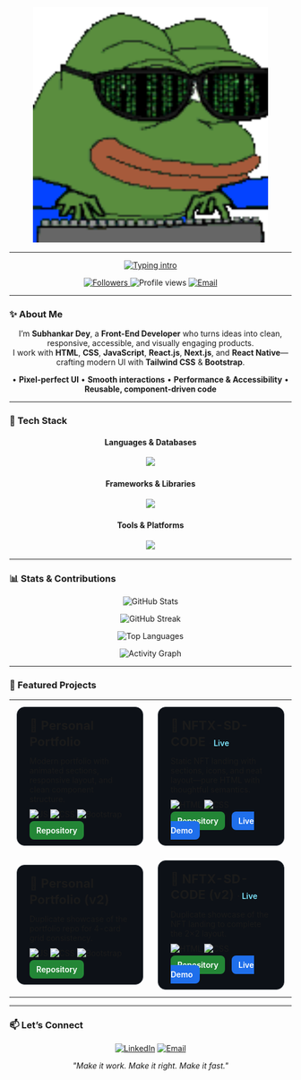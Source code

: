 <!-- Banner -->
<p align="center">
  <img src="assets/banner.gif" alt="Banner" width="420">
</p>

---

<!-- Typing intro -->
<p align="center">
  <a href="https://readme-typing-svg.demolab.com?font=Fira+Code&size=50&pause=1200&center=true&vCenter=true&width=1080&lines=Hi+,+I+am+Subhankar+Dey;Front-End+Developer;HTML+|+CSS+|+Bootstrap+|+Tailwind;JavaScript+|+React+JS;">
    <img src="https://readme-typing-svg.demolab.com?font=Fira+Code&size=50&pause=1200&center=true&vCenter=true&width=1080&lines=Hi+I+am+Subhankar+Dey;Front-End+Developer;HTML+|+CSS+|+Bootstrap+|+Tailwind;JavaScript+|+React+JS;" alt="Typing intro">
  </a>
</p>


<!-- Badges / counters -->
<p align="center">
  <a href="https://github.com/sdey1122?tab=followers">
    <img src="https://img.shields.io/github/followers/sdey1122?label=Followers&style=for-the-badge" alt="Followers">
  </a>
  <img src="https://komarev.com/ghpvc/?username=sdey1122&style=for-the-badge&color=0A66C2" alt="Profile views">
  <a href="mailto:subhankardey1122@gmail.com">
    <img src="https://img.shields.io/badge/Contact-Email-EA4335?style=for-the-badge&logo=gmail&logoColor=white" alt="Email">
  </a>
</p>

---

### ✨ About Me
<p align="center">
I’m <b>Subhankar Dey</b>, a <b>Front-End Developer</b> who turns ideas into clean, responsive, accessible, and visually engaging products.<br/>
I work with <b>HTML</b>, <b>CSS</b>, <b>JavaScript</b>, <b>React.js</b>, <b>Next.js</b>, and <b>React Native</b>—crafting modern UI with <b>Tailwind CSS</b> &amp; <b>Bootstrap</b>.
</p>

<p align="center">
• <b>Pixel-perfect UI</b> • <b>Smooth interactions</b> • <b>Performance & Accessibility</b> • <b>Reusable, component-driven code</b>
</p>

---

### 🧰 Tech Stack

<h4 align="center">Languages & Databases</h4>
<p align="center">
  <img src="https://skillicons.dev/icons?i=html,css,js,ts,mongodb&perline=10" />
</p>

<h4 align="center">Frameworks & Libraries</h4>
<p align="center">
  <img src="https://skillicons.dev/icons?i=react,nextjs,redux,tailwind,bootstrap,materialui,styledcomponents&perline=10" />
</p>

<h4 align="center">Tools & Platforms</h4>
<p align="center">
  <img src="https://skillicons.dev/icons?i=git,github,vscode,figma,linux&perline=10" />
</p>

---

### 📊 Stats & Contributions

<p align="center">
  <picture>
    <source srcset="https://github-readme-stats.vercel.app/api?username=sdey1122&show_icons=true&hide_border=true&rank_icon=github&theme=github_dark">
    <img src="https://github-readme-stats.vercel.app/api?username=sdey1122&show_icons=true&hide_border=true&rank_icon=github" alt="GitHub Stats">
  </picture>
</p>

<p align="center">
  <picture>
    <source srcset="https://streak-stats.demolab.com?user=sdey1122&hide_border=true&theme=dark">
    <img src="https://streak-stats.demolab.com?user=sdey1122&hide_border=true" alt="GitHub Streak">
  </picture>
</p>

<p align="center">
  <picture>
    <source srcset="https://github-readme-stats.vercel.app/api/top-langs/?username=sdey1122&layout=compact&hide_border=true&theme=github_dark">
    <img src="https://github-readme-stats.vercel.app/api/top-langs/?username=sdey1122&layout=compact&hide_border=true" alt="Top Languages">
  </picture>
</p>

<!-- Activity graph -->
<p align="center">
  <img src="https://github-readme-activity-graph.vercel.app/graph?username=sdey1122&hide_border=true&radius=8&bg_color=0d1117&color=58a6ff&line=58a6ff&point=1f6feb" alt="Activity Graph">
</p>

---

### 🌟 Featured Projects

<!-- Redesigned: 2×2 card grid with compact badges and clear CTAs -->
<div align="center">

<table>
  <tr>
    <!-- CARD 1 -->
    <td width="48%" align="center">
      <div style="background:#0d1117;border:1px solid #30363d;border-radius:14px;padding:18px 22px;margin:10px 6px;text-align:left;max-width:680px;">
        <h3 style="margin:0 0 12px;font-size:22px;line-height:1.3;">
          <span>🧭 Personal Portfolio</span>
        </h3>
        <p style="margin:0 0 10px;">
          Modern portfolio with animated sections, responsive layout, and clean component structure.
        </p>
        <p style="margin:0 10px 12px 0;">
          <img alt="JS" src="https://img.shields.io/badge/JavaScript-ffd54a?logo=javascript&logoColor=000&labelColor=1f2328&style=flat-square">
          <img alt="CSS" src="https://img.shields.io/badge/CSS-1572B6?logo=css3&logoColor=white&labelColor=1f2328&style=flat-square">
          <img alt="Bootstrap" src="https://img.shields.io/badge/Bootstrap-7952B3?logo=bootstrap&logoColor=white&labelColor=1f2328&style=flat-square">
        </p>
        <p style="margin:0;">
          <a href="https://github.com/sdey1122/Subhankar-Dey-Personal-Portfolio-Website" style="background:#238636;color:#fff;padding:8px 12px;border-radius:8px;text-decoration:none;font-weight:600;">Repository</a>
        </p>
      </div>
    </td>
    <!-- CARD 2 -->
    <td width="48%" align="center">
      <div style="background:#0d1117;border:1px solid #30363d;border-radius:14px;padding:18px 22px;margin:10px 6px;text-align:left;max-width:680px;">
        <h3 style="margin:0 0 12px;font-size:22px;line-height:1.3;">
          <span>🧩 NFTX-SD-CODE</span>
          <span style="font-size:14px;font-weight:600;"> · <a href="https://sdey1122.github.io/NFTX-SD-CODE/" style="color:#7ee7ff;text-decoration:none;">Live</a></span>
        </h3>
        <p style="margin:0 0 10px;">
          Static NFT landing with sections, icons, and neat layout—pure HTML with thoughtful semantics.
        </p>
        <p style="margin:0 10px 12px 0;">
          <img alt="HTML" src="https://img.shields.io/badge/HTML-E34F26?logo=html5&logoColor=white&labelColor=1f2328&style=flat-square">
          <img alt="CSS" src="https://img.shields.io/badge/CSS-1572B6?logo=css3&logoColor=white&labelColor=1f2328&style=flat-square">
        </p>
        <p style="margin:0;">
          <a href="https://github.com/sdey1122/NFTX-SD-CODE" style="background:#238636;color:#fff;padding:8px 12px;border-radius:8px;text-decoration:none;font-weight:600;">Repository</a>
          <a href="https://sdey1122.github.io/NFTX-SD-CODE/" style="margin-left:8px;background:#1f6feb;color:#fff;padding:8px 12px;border-radius:8px;text-decoration:none;font-weight:600;">Live Demo</a>
        </p>
      </div>
    </td>
  </tr>
  <tr>
    <!-- CARD 3 (Duplicate of CARD 1 as requested) -->
    <td width="48%" align="center">
      <div style="background:#0d1117;border:1px solid #30363d;border-radius:14px;padding:18px 22px;margin:10px 6px;text-align:left;max-width:680px;">
        <h3 style="margin:0 0 12px;font-size:22px;line-height:1.3;">
          <span>🧭 Personal Portfolio (v2)</span>
        </h3>
        <p style="margin:0 0 10px;">
          Duplicate showcase of the portfolio repo for 4-card grid consistency.
        </p>
        <p style="margin:0 10px 12px 0;">
          <img alt="JS" src="https://img.shields.io/badge/JavaScript-ffd54a?logo=javascript&logoColor=000&labelColor=1f2328&style=flat-square">
          <img alt="CSS" src="https://img.shields.io/badge/CSS-1572B6?logo=css3&logoColor=white&labelColor=1f2328&style=flat-square">
          <img alt="Bootstrap" src="https://img.shields.io/badge/Bootstrap-7952B3?logo=bootstrap&logoColor=white&labelColor=1f2328&style=flat-square">
        </p>
        <p style="margin:0;">
          <a href="https://github.com/sdey1122/Subhankar-Dey-Personal-Portfolio-Website" style="background:#238636;color:#fff;padding:8px 12px;border-radius:8px;text-decoration:none;font-weight:600;">Repository</a>
        </p>
      </div>
    </td>
    <!-- CARD 4 (Duplicate of CARD 2 as requested) -->
    <td width="48%" align="center">
      <div style="background:#0d1117;border:1px solid #30363d;border-radius:14px;padding:18px 22px;margin:10px 6px;text-align:left;max-width:680px;">
        <h3 style="margin:0 0 12px;font-size:22px;line-height:1.3;">
          <span>🧩 NFTX-SD-CODE (v2)</span>
          <span style="font-size:14px;font-weight:600;"> · <a href="https://sdey1122.github.io/NFTX-SD-CODE/" style="color:#7ee7ff;text-decoration:none;">Live</a></span>
        </h3>
        <p style="margin:0 0 10px;">
          Duplicate showcase of the NFT landing to complete the 2×2 layout.
        </p>
        <p style="margin:0 10px 12px 0;">
          <img alt="HTML" src="https://img.shields.io/badge/HTML-E34F26?logo=html5&logoColor=white&labelColor=1f2328&style=flat-square">
          <img alt="CSS" src="https://img.shields.io/badge/CSS-1572B6?logo=css3&logoColor=white&labelColor=1f2328&style=flat-square">
        </p>
        <p style="margin:0;">
          <a href="https://github.com/sdey1122/NFTX-SD-CODE" style="background:#238636;color:#fff;padding:8px 12px;border-radius:8px;text-decoration:none;font-weight:600;">Repository</a>
          <a href="https://sdey1122.github.io/NFTX-SD-CODE/" style="margin-left:8px;background:#1f6feb;color:#fff;padding:8px 12px;border-radius:8px;text-decoration:none;font-weight:600;">Live Demo</a>
        </p>
      </div>
    </td>
  </tr>
</table>

</div>

---

### 📫 Let’s Connect
<p align="center">
  <a href="https://www.linkedin.com/in/subhankar-dey-154051189/"><img src="https://img.shields.io/badge/LinkedIn-0A66C2?style=for-the-badge&logo=linkedin&logoColor=white" alt="LinkedIn"></a>
  <a href="mailto:subhankardey1122@gmail.com"><img src="https://img.shields.io/badge/Email-EA4335?style=for-the-badge&logo=gmail&logoColor=white" alt="Email"></a>
</p>

<p align="center"><i>"Make it work. Make it right. Make it fast."</i></p>
